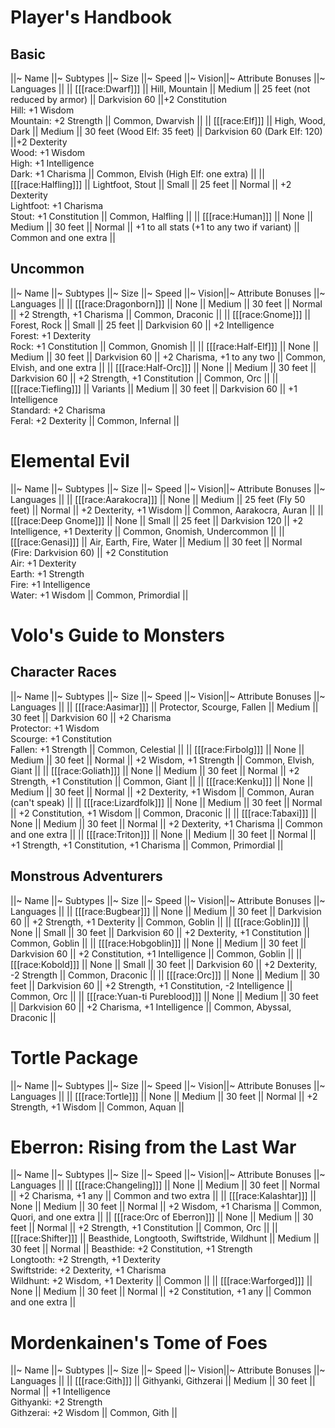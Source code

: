 # Player's Handbook

## Basic

||~ Name ||~ Subtypes ||~ Size ||~ Speed ||~ Vision||~ Attribute Bonuses ||~ Languages ||
|| [[[race:Dwarf]]] || Hill, Mountain || Medium || 25 feet (not reduced by armor) || Darkvision 60 ||+2 Constitution<br>Hill: +1 Wisdom<br>Mountain: +2 Strength || Common, Dwarvish ||
|| [[[race:Elf]]] || High, Wood, Dark || Medium || 30 feet (Wood Elf: 35 feet) || Darkvision 60 (Dark Elf: 120) ||+2 Dexterity<br>Wood: +1 Wisdom<br>High: +1 Intelligence<br>Dark: +1 Charisma || Common, Elvish (High Elf: one extra) ||
|| [[[race:Halfling]]] || Lightfoot, Stout || Small || 25 feet || Normal || +2 Dexterity<br>Lightfoot: +1 Charisma<br>Stout: +1 Constitution || Common, Halfling ||
|| [[[race:Human]]] || None || Medium || 30 feet || Normal || +1 to all stats (+1 to any two if variant) || Common and one extra ||

## Uncommon

||~ Name ||~ Subtypes ||~ Size ||~ Speed ||~ Vision||~ Attribute Bonuses ||~ Languages ||
|| [[[race:Dragonborn]]] || None || Medium || 30 feet || Normal || +2 Strength, +1 Charisma || Common, Draconic ||
|| [[[race:Gnome]]] || Forest, Rock || Small || 25 feet || Darkvision 60 || +2 Intelligence<br>Forest: +1 Dexterity<br>Rock: +1 Constitution || Common, Gnomish ||
|| [[[race:Half-Elf]]] || None || Medium || 30 feet || Darkvision 60 || +2 Charisma, +1 to any two || Common, Elvish, and one extra ||
|| [[[race:Half-Orc]]] || None || Medium || 30 feet || Darkvision 60 || +2 Strength, +1 Constitution || Common, Orc ||
|| [[[race:Tiefling]]] || Variants || Medium || 30 feet || Darkvision 60 || +1 Intelligence<br>Standard: +2 Charisma<br>Feral: +2 Dexterity || Common, Infernal ||

# Elemental Evil

||~ Name ||~ Subtypes ||~ Size ||~ Speed ||~ Vision||~ Attribute Bonuses ||~ Languages ||
|| [[[race:Aarakocra]]] || None || Medium || 25 feet (Fly 50 feet) || Normal || +2 Dexterity, +1 Wisdom || Common, Aarakocra, Auran ||
|| [[[race:Deep Gnome]]] || None || Small || 25 feet || Darkvision 120 || +2 Intelligence, +1 Dexterity || Common, Gnomish, Undercommon ||
|| [[[race:Genasi]]] || Air, Earth, Fire, Water || Medium || 30 feet || Normal (Fire: Darkvision 60) || +2 Constitution<br>Air: +1 Dexterity<br>Earth: +1 Strength<br>Fire: +1 Intelligence<br>Water: +1 Wisdom || Common, Primordial ||

# Volo's Guide to Monsters

## Character Races

||~ Name ||~ Subtypes ||~ Size ||~ Speed ||~ Vision||~ Attribute Bonuses ||~ Languages ||
|| [[[race:Aasimar]]] || Protector, Scourge, Fallen || Medium || 30 feet || Darkvision 60 || +2 Charisma<br>Protector: +1 Wisdom<br>Scourge: +1 Constitution<br>Fallen: +1 Strength || Common, Celestial ||
|| [[[race:Firbolg]]] || None || Medium || 30 feet || Normal || +2 Wisdom, +1 Strength || Common, Elvish, Giant ||
|| [[[race:Goliath]]] || None || Medium || 30 feet || Normal || +2 Strength, +1 Constitution || Common, Giant ||
|| [[[race:Kenku]]] || None || Medium || 30 feet || Normal || +2 Dexterity, +1 Wisdom || Common, Auran (can't speak) ||
|| [[[race:Lizardfolk]]] || None || Medium || 30 feet || Normal || +2 Constitution, +1 Wisdom || Common, Draconic ||
|| [[[race:Tabaxi]]] || None || Medium || 30 feet || Normal || +2 Dexterity, +1 Charisma || Common and one extra ||
|| [[[race:Triton]]] || None || Medium || 30 feet || Normal || +1 Strength, +1 Constitution, +1 Charisma || Common, Primordial ||

## Monstrous Adventurers

||~ Name ||~ Subtypes ||~ Size ||~ Speed ||~ Vision||~ Attribute Bonuses ||~ Languages ||
|| [[[race:Bugbear]]] || None || Medium || 30 feet || Darkvision 60 || +2 Strength, +1 Dexterity || Common, Goblin ||
|| [[[race:Goblin]]] || None || Small || 30 feet || Darkvision 60 || +2 Dexterity, +1 Constitution || Common, Goblin ||
|| [[[race:Hobgoblin]]] || None || Medium || 30 feet || Darkvision 60 || +2 Constitution, +1 Intelligence || Common, Goblin ||
|| [[[race:Kobold]]] || None || Small || 30 feet || Darkvision 60 || +2 Dexterity, -2 Strength || Common, Draconic ||
|| [[[race:Orc]]] || None || Medium || 30 feet || Darkvision 60 || +2 Strength, +1 Constitution, -2 Intelligence || Common, Orc ||
|| [[[race:Yuan-ti Pureblood]]] || None || Medium || 30 feet || Darkvision 60 || +2 Charisma, +1 Intelligence || Common, Abyssal, Draconic ||

# Tortle Package

||~ Name ||~ Subtypes ||~ Size ||~ Speed ||~ Vision||~ Attribute Bonuses ||~ Languages ||
|| [[[race:Tortle]]] || None || Medium || 30 feet || Normal || +2 Strength, +1 Wisdom || Common, Aquan ||

# Eberron: Rising from the Last War

||~ Name ||~ Subtypes ||~ Size ||~ Speed ||~ Vision||~ Attribute Bonuses ||~ Languages ||
|| [[[race:Changeling]]] || None || Medium || 30 feet || Normal || +2 Charisma, +1 any || Common and two extra ||
|| [[[race:Kalashtar]]] || None || Medium || 30 feet || Normal || +2 Wisdom, +1 Charisma || Common, Quori, and one extra ||
|| [[[race:Orc of Eberron]]] || None || Medium || 30 feet || Normal || +2 Strength, +1 Constitution || Common, Orc ||
|| [[[race:Shifter]]] || Beasthide, Longtooth, Swiftstride, Wildhunt || Medium || 30 feet || Normal || Beasthide: +2 Constitution, +1 Strength<br>Longtooth: +2 Strength, +1 Dexterity<br>Swiftstride: +2 Dexterity, +1 Charisma<br>Wildhunt: +2 Wisdom, +1 Dexterity || Common ||
|| [[[race:Warforged]]] || None || Medium || 30 feet || Normal || +2 Constitution, +1 any || Common and one extra ||

# Mordenkainen's Tome of Foes

||~ Name ||~ Subtypes ||~ Size ||~ Speed ||~ Vision||~ Attribute Bonuses ||~ Languages ||
|| [[[race:Gith]]] || Githyanki, Githzerai || Medium || 30 feet || Normal || +1 Intelligence<br>Githyanki: +2 Strength<br>Githzerai: +2 Wisdom || Common, Gith ||

